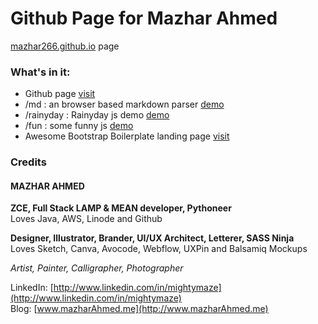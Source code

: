 # Github Page for Mazhar Ahmed

[mazhar266.github.io](http://mazhar266.github.io) page

### What's in it:

- Github page [visit](http://mazhar266.github.io)
- /md : an browser based markdown parser [demo](http://mazhar266.github.io/md/?file=sample.md)
- /rainyday : Rainyday js demo [demo](http://mazhar266.github.io/rainyday)
- /fun : some funny js [demo](http://mazhar266.github.io/fun/love-me.html)
- Awesome Bootstrap Boilerplate landing page [visit](http://mazhar266.github.io/Awesome-Bootstrap-Boilerplate/)

### Credits

#### MAZHAR AHMED  
  
**ZCE, Full Stack LAMP & MEAN developer, Pythoneer**  
Loves Java, AWS, Linode and Github  
  
**Designer, Illustrator, Brander, UI/UX Architect, Letterer, SASS Ninja**  
Loves Sketch, Canva, Avocode, Webflow, UXPin and Balsamiq Mockups  
  
<i>Artist, Painter, Calligrapher, Photographer</i>  

LinkedIn: [http://www.linkedin.com/in/mightymaze](http://www.linkedin.com/in/mightymaze)  
Blog: [www.mazharAhmed.me](http://www.mazharAhmed.me)  
